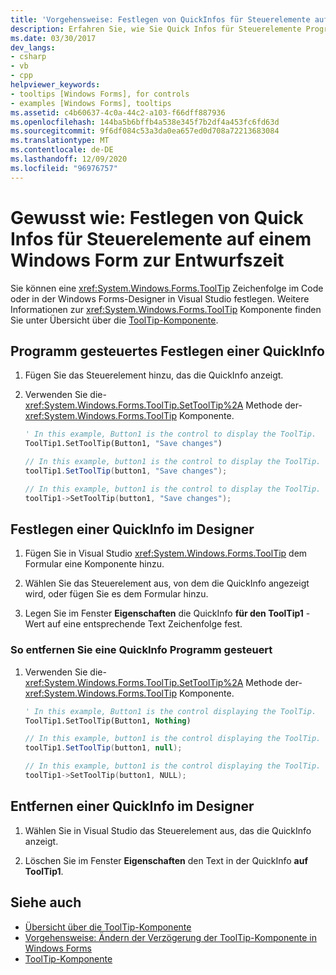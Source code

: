 ```yaml
---
title: 'Vorgehensweise: Festlegen von QuickInfos für Steuerelemente auf einem Windows Form zur Entwurfszeit'
description: Erfahren Sie, wie Sie Quick Infos für Steuerelemente Programm gesteuert oder in der Windows Forms-Designer in Visual Studio festlegen.
ms.date: 03/30/2017
dev_langs:
- csharp
- vb
- cpp
helpviewer_keywords:
- tooltips [Windows Forms], for controls
- examples [Windows Forms], tooltips
ms.assetid: c4b60637-4c0a-44c2-a103-f66dff887936
ms.openlocfilehash: 144ba5b6bffb4a538e345f7b2df4a453fc6fd63d
ms.sourcegitcommit: 9f6df084c53a3da0ea657ed0d708a72213683084
ms.translationtype: MT
ms.contentlocale: de-DE
ms.lasthandoff: 12/09/2020
ms.locfileid: "96976757"
---
```

# <a name="how-to-set-tooltips-for-controls-on-a-windows-form-at-design-time"></a>Gewusst wie: Festlegen von Quick Infos für Steuerelemente auf einem Windows Form zur Entwurfszeit

Sie können eine <xref:System.Windows.Forms.ToolTip> Zeichenfolge im Code oder in der Windows Forms-Designer in Visual Studio festlegen. Weitere Informationen zur <xref:System.Windows.Forms.ToolTip> Komponente finden Sie unter Übersicht über die [ToolTip-Komponente](tooltip-component-overview-windows-forms.md).

## <a name="set-a-tooltip-programmatically"></a>Programm gesteuertes Festlegen einer QuickInfo

1. Fügen Sie das Steuerelement hinzu, das die QuickInfo anzeigt.

2. Verwenden Sie die- <xref:System.Windows.Forms.ToolTip.SetToolTip%2A> Methode der- <xref:System.Windows.Forms.ToolTip> Komponente.

    ```vb
    ' In this example, Button1 is the control to display the ToolTip.
    ToolTip1.SetToolTip(Button1, "Save changes")
    ```

    ```csharp
    // In this example, button1 is the control to display the ToolTip.
    toolTip1.SetToolTip(button1, "Save changes");
    ```

    ```cpp
    // In this example, button1 is the control to display the ToolTip.
    toolTip1->SetToolTip(button1, "Save changes");
    ```

## <a name="set-a-tooltip-in-the-designer"></a>Festlegen einer QuickInfo im Designer

1. Fügen Sie in Visual Studio <xref:System.Windows.Forms.ToolTip> dem Formular eine Komponente hinzu.

2. Wählen Sie das Steuerelement aus, von dem die QuickInfo angezeigt wird, oder fügen Sie es dem Formular hinzu.

3. Legen Sie im Fenster **Eigenschaften** die QuickInfo **für den ToolTip1** -Wert auf eine entsprechende Text Zeichenfolge fest.

### <a name="to-remove-a-tooltip-programmatically"></a>So entfernen Sie eine QuickInfo Programm gesteuert

1. Verwenden Sie die- <xref:System.Windows.Forms.ToolTip.SetToolTip%2A> Methode der- <xref:System.Windows.Forms.ToolTip> Komponente.

    ```vb
    ' In this example, Button1 is the control displaying the ToolTip.
    ToolTip1.SetToolTip(Button1, Nothing)
    ```

    ```csharp
    // In this example, button1 is the control displaying the ToolTip.
    toolTip1.SetToolTip(button1, null);
    ```

    ```cpp
    // In this example, button1 is the control displaying the ToolTip.
    toolTip1->SetToolTip(button1, NULL);
    ```

## <a name="remove-a-tooltip-in-the-designer"></a>Entfernen einer QuickInfo im Designer

1. Wählen Sie in Visual Studio das Steuerelement aus, das die QuickInfo anzeigt.

2. Löschen Sie im Fenster **Eigenschaften** den Text in der QuickInfo **auf ToolTip1**.

## <a name="see-also"></a>Siehe auch

- [Übersicht über die ToolTip-Komponente](tooltip-component-overview-windows-forms.md)
- [Vorgehensweise: Ändern der Verzögerung der ToolTip-Komponente in Windows Forms](how-to-change-the-delay-of-the-windows-forms-tooltip-component.md)
- [ToolTip-Komponente](tooltip-component-windows-forms.md)
